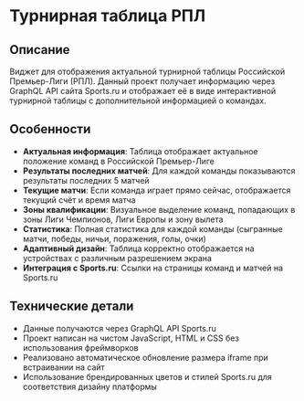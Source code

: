 # Турнирная таблица РПЛ

## Описание
Виджет для отображения актуальной турнирной таблицы Российской Премьер-Лиги (РПЛ). Данный проект получает информацию через GraphQL API сайта Sports.ru и отображает её в виде интерактивной турнирной таблицы с дополнительной информацией о командах.

## Особенности
- **Актуальная информация**: Таблица отображает актуальное положение команд в Российской Премьер-Лиге
- **Результаты последних матчей**: Для каждой команды показываются результаты последних 5 матчей
- **Текущие матчи**: Если команда играет прямо сейчас, отображается текущий счёт и время матча
- **Зоны квалификации**: Визуальное выделение команд, попадающих в зоны Лиги Чемпионов, Лиги Европы и зону вылета
- **Статистика**: Полная статистика для каждой команды (сыгранные матчи, победы, ничьи, поражения, голы, очки)
- **Адаптивный дизайн**: Таблица корректно отображается на устройствах с различным разрешением экрана
- **Интеграция с Sports.ru**: Ссылки на страницы команд и матчей на Sports.ru

## Технические детали
- Данные получаются через GraphQL API Sports.ru
- Проект написан на чистом JavaScript, HTML и CSS без использования фреймворков
- Реализовано автоматическое обновление размера iframe при встраивании на сайт
- Использование брендированных цветов и стилей Sports.ru для соответствия дизайну платформы 